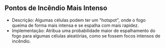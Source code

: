 ## Pontos de Incêndio Mais Intenso
- Descrição: Algumas células podem ter um "hotspot", onde o fogo queima de forma mais intensa e se espalha com mais rapidez.
- Implementação: Atribua uma probabilidade maior de espalhamento do fogo para algumas células aleatórias, como se fossem focos intensos de incêndio.
